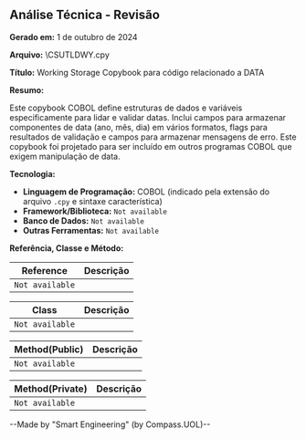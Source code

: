 ## Análise Técnica - Revisão

**Gerado em:** 1 de outubro de 2024

**Arquivo:**  \CSUTLDWY.cpy

**Título:**  Working Storage Copybook para código relacionado a DATA

**Resumo:** 

Este copybook COBOL define estruturas de dados e variáveis ​​especificamente para lidar e validar datas. Inclui campos para armazenar componentes de data (ano, mês, dia) em vários formatos, flags para resultados de validação e campos para armazenar mensagens de erro. Este copybook foi projetado para ser incluído em outros programas COBOL que exigem manipulação de data.

**Tecnologia:**

* **Linguagem de Programação:** COBOL (indicado pela extensão do arquivo `.cpy` e sintaxe característica)
* **Framework/Biblioteca:**  `Not available`
* **Banco de Dados:** `Not available` 
* **Outras Ferramentas:** `Not available`

**Referência, Classe e Método:**

| Reference | Descrição |
|---|---|
| `Not available` |  |

| Class | Descrição |
|---|---|
| `Not available` |  |

| Method(Public) | Descrição |
|---|---|
| `Not available` |  |

| Method(Private) | Descrição |
|---|---|
| `Not available` |  |

--Made by "Smart Engineering" (by Compass.UOL)--